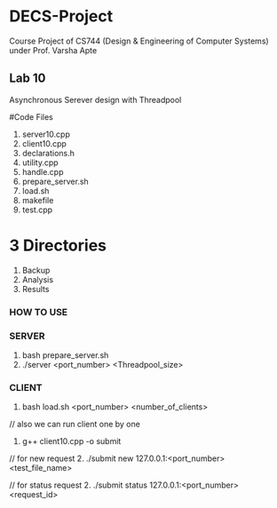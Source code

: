# DECS-Project
Course Project of CS744 (Design &amp; Engineering of Computer Systems) under Prof. Varsha Apte

## Lab 10

Asynchronous Serever design with Threadpool

#Code Files 

1. server10.cpp
2. client10.cpp
3. declarations.h
4. utility.cpp
5. handle.cpp
6. prepare_server.sh
7. load.sh
8. makefile
9. test.cpp


# 3 Directories

1. Backup
2. Analysis
3. Results


### HOW TO USE ###

### SERVER ###
1. bash prepare_server.sh
2. ./server <port_number> <Threadpool_size>

### CLIENT ###
1. bash load.sh <port_number> <number_of_clients>

// also we can run client one by one 
1. g++ client10.cpp -o submit

// for new request 
2. ./submit new 127.0.0.1:<port_number> <test_file_name>

// for status request
2. ./submit status 127.0.0.1:<port_number> <request_id>



